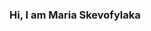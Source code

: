 ### Hi, I am Maria Skevofylaka

<!--
**mariaskv/mariaskv** is a ✨ _special_ ✨ repository because its `README.md` (this file) appears on your GitHub profile.

Here are some ideas to get you started:

## I am an undergraduate student with a strong background in Data Structures and Algorithms and 4 years of coding experience. I like building software
following good programming practices and I am interested in computer security, blockchain technology and web application development. I am
also approachable, a good listener, a fast learner and I love to collaborate with others.


- 🔭 I’m currently working on ...
- 🌱 I’m currently learning ...
- 👯 I’m looking to collaborate on ...
- 🤔 I’m looking for help with ...
- 💬 Ask me about ...
- 📫 How to reach me: ...
- 😄 Pronouns: ...
- ⚡ Fun fact: ...
-->
